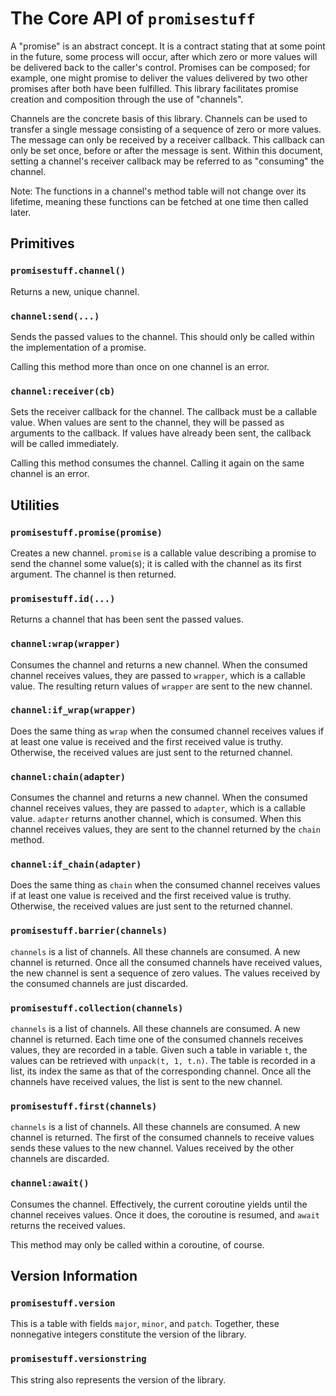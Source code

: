 # The Core API of `promisestuff`

A "promise" is an abstract concept. It is a contract stating that at some point
in the future, some process will occur, after which zero or more values will be
delivered back to the caller's control. Promises can be composed; for example,
one might promise to deliver the values delivered by two other promises after
both have been fulfilled. This library facilitates promise creation and
composition through the use of "channels".

Channels are the concrete basis of this library. Channels can be used to
transfer a single message consisting of a sequence of zero or more values. The
message can only be received by a receiver callback. This callback can only be
set once, before or after the message is sent. Within this document, setting a
channel's receiver callback may be referred to as "consuming" the channel.

Note: The functions in a channel's method table will not change over its
lifetime, meaning these functions can be fetched at one time then called later.

## Primitives

### `promisestuff.channel()`

Returns a new, unique channel. 

### `channel:send(...)`

Sends the passed values to the channel. This should only be called within the
implementation of a promise.

Calling this method more than once on one channel is an error.

### `channel:receiver(cb)`

Sets the receiver callback for the channel. The callback must be a callable
value. When values are sent to the channel, they will be passed as arguments to
the callback. If values have already been sent, the callback will be called
immediately.

Calling this method consumes the channel. Calling it again on the same channel
is an error.

## Utilities

### `promisestuff.promise(promise)`

Creates a new channel. `promise` is a callable value describing a promise to
send the channel some value(s); it is called with the channel as its first
argument. The channel is then returned.

### `promisestuff.id(...)`

Returns a channel that has been sent the passed values.

### `channel:wrap(wrapper)`

Consumes the channel and returns a new channel. When the consumed channel
receives values, they are passed to `wrapper`, which is a callable value. The
resulting return values of `wrapper` are sent to the new channel.

### `channel:if_wrap(wrapper)`

Does the same thing as `wrap` when the consumed channel receives values if at
least one value is received and the first received value is truthy. Otherwise,
the received values are just sent to the returned channel.

### `channel:chain(adapter)`

Consumes the channel and returns a new channel. When the consumed channel
receives values, they are passed to `adapter`, which is a callable value.
`adapter` returns another channel, which is consumed. When this channel receives
values, they are sent to the channel returned by the `chain` method.

### `channel:if_chain(adapter)`

Does the same thing as `chain` when the consumed channel receives values if at
least one value is received and the first received value is truthy. Otherwise,
the received values are just sent to the returned channel.

### `promisestuff.barrier(channels)`

`channels` is a list of channels. All these channels are consumed. A new channel
is returned. Once all the consumed channels have received values, the new
channel is sent a sequence of zero values. The values received by the consumed
channels are just discarded.

### `promisestuff.collection(channels)`

`channels` is a list of channels. All these channels are consumed. A new channel
is returned. Each time one of the consumed channels receives values, they are
recorded in a table. Given such a table in variable `t`, the values can be
retrieved with `unpack(t, 1, t.n)`. The table is recorded in a list, its index
the same as that of the corresponding channel. Once all the channels have
received values, the list is sent to the new channel.

### `promisestuff.first(channels)`

`channels` is a list of channels. All these channels are consumed. A new channel
is returned. The first of the consumed channels to receive values sends these
values to the new channel. Values received by the other channels are discarded.

### `channel:await()`

Consumes the channel. Effectively, the current coroutine yields until the
channel receives values. Once it does, the coroutine is resumed, and `await`
returns the received values.

This method may only be called within a coroutine, of course.

## Version Information

### `promisestuff.version`

This is a table with fields `major`, `minor`, and `patch`. Together, these
nonnegative integers constitute the version of the library.

### `promisestuff.versionstring`

This string also represents the version of the library.
